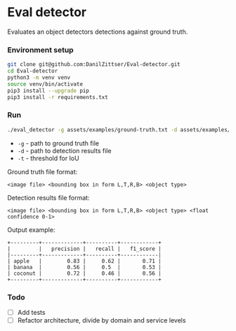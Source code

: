 # Eval detector

Evaluates an object detectors detections against ground truth.

### Environment setup
```bash
git clone git@github.com:DanilZittser/Eval-detector.git
cd Eval-detector
python3 -m venv venv
source venv/bin/activate
pip3 install --upgrade pip
pip3 install -r requirements.txt
```

### Run
```bash
./eval_detector -g assets/examples/ground-truth.txt -d assets/examples/detection-results.txt -t 0.5
```
- `-g` - path to ground truth file
- `-d` - path to detection results file
- `-t` - threshold for IoU

Ground truth file format:
```
<image file> <bounding box in form L,T,R,B> <object type>
```

Detection results file format:
```
<image file> <bounding box in form L,T,R,B> <object type> <float confidence 0-1>
```

Output example:
```
+---------+-------------+----------+------------+
|         |   precision |   recall |   f1_score |
|---------+-------------+----------+------------|
| apple   |        0.83 |     0.62 |       0.71 |
| banana  |        0.56 |     0.5  |       0.53 |
| coconut |        0.72 |     0.46 |       0.56 |
+---------+-------------+----------+------------+
```

### Todo
- [ ] Add tests
- [ ] Refactor architecture, divide by domain and service levels